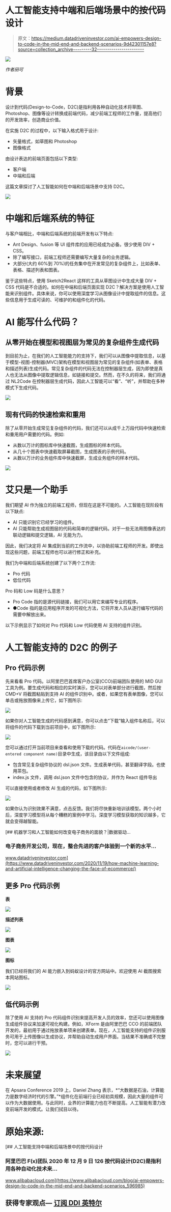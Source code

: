 # 人工智能支持中端和后端场景中的按代码设计

> 原文：<https://medium.datadriveninvestor.com/ai-empowers-design-to-code-in-the-mid-end-and-backend-scenarios-9d42301157e8?source=collection_archive---------32----------------------->

![](img/52d43b0c6cbb2841d8d50eab3b5aa190.png)

*作者田可*

# 背景

设计到代码(Design-to-Code，D2C)是指利用各种自动化技术将草图、Photoshop、图像等设计转换成前端代码，减少前端工程师的工作量，提高他们的开发效率，创造商业价值。

在实施 D2C 的过程中，以下输入格式用于设计:

*   矢量格式，如草图和 Photoshop
*   图像格式

由设计表达的前端页面包括以下类型:

*   客户端
*   中端和后端

这篇文章探讨了人工智能如何在中端和后端场景中支持 D2C。

![](img/633c97d88ceae08ec5f596185004c1fd.png)

# 中端和后端系统的特征

与客户端相比，中端和后端系统的前端开发有以下特点:

*   Ant Design、fusion 等 UI 组件库的应用已经成为必备。很少使用 DIV + CSS。
*   除了编写接口，前端工程师还需要编写大量复杂的业务逻辑。
*   大部分(大约 60%到 70%)的任务集中在开发常见的复杂组件上，比如表单、表格、描述列表和图表。

鉴于这些特点，使用 Sketch2React 这样的工具从草图设计中生成大量 DIV + CSS 代码是不合适的。如何在中端和后端页面实现 D2C？解决方案是使用人工智能来识别组件。具体来说，你可以使用深度学习从图像设计中提取组件的信息。这些信息用于生成可读的、可维护的和组件化的代码。

# AI 能写什么代码？

## 从零开始在模型和视图层为常见的复杂组件生成代码

到目前为止，在我们的人工智能能力的支持下，我们可以从图像中提取信息，以基于模型-视图-控制器(MVC)架构在模型和视图层为常见的复杂组件(如表单、表格和描述列表)生成代码。常见复杂组件的代码无法在控制器层生成，因为即使是真人也无法从图像中提取逻辑信息，如链接和提交。然而，在不久的将来，我们将通过 NL2Code 在控制器层生成代码，因此人工智能可以“看”、“听”，并帮助在多种模式下生成代码。

![](img/f0ef37e41fc8c3cdb6078f2e37fa481b.png)

## 现有代码的快速检索和重用

除了从零开始生成常见复杂组件的代码，我们还可以从成千上万段代码中快速检索和重用用户需要的代码。例如:

*   从数以万计的图标库中快速截图，生成图标的样本代码。
*   从几十个图表中快速截取屏幕截图，生成图表的示例代码。
*   从数以万计的业务组件库中快速截屏，生成业务组件的样本代码。

![](img/6634bbf3312080a226da6084f1145b12.png)

# 艾只是一个助手

我们期望 AI 作为独立的前端工程师，但现在这是不可能的。人工智能在现阶段有以下缺点:

*   AI 只能识别它已经学习的组件。
*   AI 只能帮助生成视图层的代码和简单的逻辑代码。对于一些无法用图像表达的联动逻辑和提交逻辑，AI 无能为力。

因此，我们决定将 AI 集成到当前的工作流中，以协助前端工程师的开发。即使出现这些问题，前端工程师也可以进行修正和补充。

我们为中端和后端系统创建了以下两个工作流:

*   Pro 代码
*   低位代码

Pro 码和 Low 码是什么意思？

*   Pro Code 指的是源代码链接，我们可以用它来编写专业的程序。
*   ●Code 指的是应用程序开发的可视化方法，它将开发人员从逐行编写代码的需要中解放出来。

以下示例显示了如何对 Pro 代码和 Low 代码使用 AI 支持的组件识别。

# 人工智能支持的 D2C 的例子

## Pro 代码示例

先来看看 Pro 代码。以阿里巴巴首席客户办公室(CCO)前端团队使用的 MID GUI 工具为例。要生成代码和相应的实时演示，您可以对表单部分进行截图，然后按 CMD+V 将截图粘贴到支持 AI 的组件识别中。或者，如果您有表单图像，您可以单击或拖放图像来上传它，如下图所示:

![](img/30e86ce62a75a5d6da04b7ce972d1a2d.png)

如果你对人工智能生成的代码感到满意，你可以点击“下载”输入组件名称后，可以将组件的代码下载到当前项目中，如下图所示:

![](img/7776e5eeee1700e12e4d1847ae9e0de6.png)

您可以通过打开当前项目来查看和使用下载的代码。代码在`aicode/(user-entered component name)`目录中生成，该目录由以下文件组成:

*   包含常见复杂组件协议的 dsl.json 文件。生成表单代码，甚至翻译字段。也使用茶包。
*   index.js 文件，调用 dsl.json 文件中包含的协议，并作为 React 组件导出

可以直接使用或者修改 AI 生成的代码，如下图所示:

![](img/3508a3d4437b18d85cecbe30e51b9f4f.png)

如果你认为识别效果不满意，点击反馈。我们将尽快重新培训该模型。两个小时后，深度学习模型将从每个糟糕的案例中学习。深度学习模型获取的知识越多，它就会变得越智能。

[](https://www.datadriveninvestor.com/2020/11/19/how-machine-learning-and-artificial-intelligence-changing-the-face-of-ecommerce/) [## 机器学习和人工智能如何改变电子商务的面貌？|数据驱动…

### 电子商务开发公司，现在，整合先进的客户体验到一个新的水平…

www.datadriveninvestor.com](https://www.datadriveninvestor.com/2020/11/19/how-machine-learning-and-artificial-intelligence-changing-the-face-of-ecommerce/) 

## 更多 Pro 代码示例

**表**

![](img/8f6176d65e2e74249e496f0eabb34972.png)

**描述列表**

![](img/c1a16de947e9a79e6eec08c3eab3b85e.png)

**图表**

![](img/1603006ba07c7fcc8804d38a8628080f.png)

**图标**

我们已经将我们的 AI 能力嵌入到蚂蚁设计的官方网站中。欢迎使用 AI 截图搜索本网站图标。

![](img/93019f8384eee5b9e378ee8353a29aef.png)

## 低代码示例

除了使用 AI 支持的 Pro 代码组件识别来提高开发人员的效率，您还可以使用图像生成组件协议来加速可视化构建。例如，XForm 是由阿里巴巴 CCO 的前端团队开发的，最初用于通过拖放表单项来创建表单。现在，人工智能支持的组件识别服务可用于上传图像以生成协议，并帮助自动生成用户界面。当结果不准确或不完整时，您可以进行干预。

![](img/6ab4566c7fa755e1a299b030054c4f7a.png)

# 未来展望

在 Apsara Conference 2019 上，Daniel Zhang 表示，*“大数据是石油，计算能力是数字经济时代的引擎。”*组件化在前端行业已经初具规模，因此大量的组件可以作为大数据使用。与此同时，业界的计算能力也在不断提高。人工智能有潜力改变前端开发的模式。让我们拭目以待。

# 原始来源:

[](https://www.alibabacloud.com/blog/ai-empowers-design-to-code-in-the-mid-end-and-backend-scenarios_596985) [## 人工智能支持中端和后端场景中的按代码设计

### 阿里巴巴 F(x)团队 2020 年 12 月 9 日 126 按代码设计(D2C)是指利用各种自动化技术来…

www.alibabacloud.com](https://www.alibabacloud.com/blog/ai-empowers-design-to-code-in-the-mid-end-and-backend-scenarios_596985) 

## 获得专家观点— [订阅 DDI 英特尔](https://datadriveninvestor.com/ddi-intel)